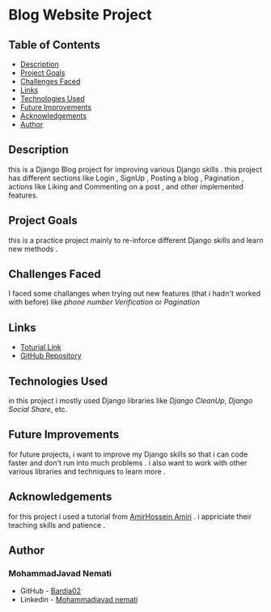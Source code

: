 # Blog Website Project

## Table of Contents
- [Description](#description)
- [Project Goals](#project-goals)
- [Challenges Faced](#challenges-faced)
- [Links](#links)
- [Technologies Used](#technologies-used)
- [Future Improvements](#future-improvements)
- [Acknowledgements](#acknowledgements)
- [Author](#author)

## Description
this is a Django Blog project for improving various Django skills . 
this project has different sections like Login , SignUp , Posting a blog , Pagination , actions like Liking and Commenting on a post , and other implemented features.

## Project Goals
this is a practice project mainly to re-inforce different Django skills and learn new methods . 

## Challenges Faced
I faced some challanges when trying out new features (that i hadn't worked with before) like *phone number Verification* or *Pagination*

## Links
- [Toturial Link](https://codeyad.com/course/learn-django)
- [GitHub Repository](https://github.com/Bardia02/blog_project)

## Technologies Used
in this project i mostly used Django libraries like *Django CleanUp*, *Django Social Share*, etc. 

## Future Improvements
for future projects, i want to improve my Django skills so that i can code faster and don't run into much problems .
i also want to work with other various libraries and techniques to learn more .

## Acknowledgements
for this project i used a tutorial from [AmirHossein Amiri](https://codeyad.com/masters/profile/amira) . i appriciate their teaching skills and patience .

## Author
### MohammadJavad Nemati
- GitHub - [Bardia02](https://github.com/Bardia02)
- Linkedin - [Mohammadjavad nemati](https://www.linkedin.com/in/mohammad-javad-nemati-610187306)
